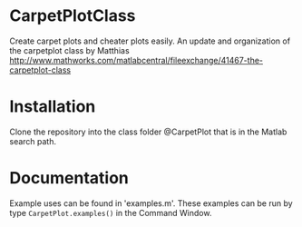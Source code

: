 # CarpetPlotClass
Create carpet plots and cheater plots easily. An update and organization of the carpetplot class by Matthias http://www.mathworks.com/matlabcentral/fileexchange/41467-the-carpetplot-class

# Installation
Clone the repository into the class folder @CarpetPlot that is in the Matlab search path.

# Documentation
Example uses can be found in 'examples.m'. These examples can be run by type `CarpetPlot.examples()` in the Command Window.
